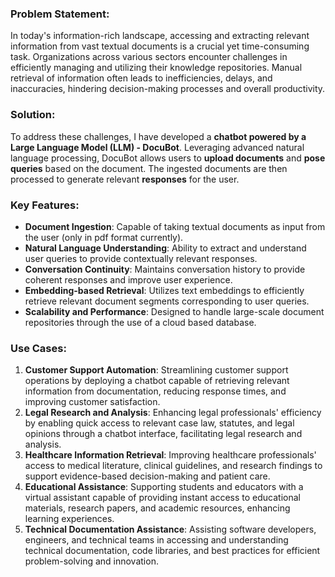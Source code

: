 ### **Problem Statement:**

In today's information-rich landscape, accessing and extracting relevant information from vast textual documents is a crucial yet time-consuming task. Organizations across various sectors encounter challenges in efficiently managing and utilizing their knowledge repositories. Manual retrieval of information often leads to inefficiencies, delays, and inaccuracies, hindering decision-making processes and overall productivity.

### **Solution:**

To address these challenges, I have developed a **chatbot powered by a Large Language Model (LLM) - DocuBot**. Leveraging advanced natural language processing, DocuBot allows users to **upload documents** and **pose queries** based on the document. The ingested documents are then processed to generate relevant **responses** for the user. 

### **Key Features:**

- **Document Ingestion**: Capable of taking textual documents as input from the user (only in pdf format currently).
- **Natural Language Understanding**: Ability to extract and understand user queries to provide contextually relevant responses.
- **Conversation Continuity**: Maintains conversation history to provide coherent responses and improve user experience.
- **Embedding-based Retrieval**: Utilizes text embeddings to efficiently retrieve relevant document segments corresponding to user queries.
- **Scalability and Performance**: Designed to handle large-scale document repositories through the use of a cloud based database.

### **Use Cases:**

1. **Customer Support Automation**: Streamlining customer support operations by deploying a chatbot capable of retrieving relevant information from documentation, reducing response times, and improving customer satisfaction.
2. **Legal Research and Analysis**: Enhancing legal professionals' efficiency by enabling quick access to relevant case law, statutes, and legal opinions through a chatbot interface, facilitating legal research and analysis.
3. **Healthcare Information Retrieval**: Improving healthcare professionals' access to medical literature, clinical guidelines, and research findings to support evidence-based decision-making and patient care.
4. **Educational Assistance**: Supporting students and educators with a virtual assistant capable of providing instant access to educational materials, research papers, and academic resources, enhancing learning experiences.
5. **Technical Documentation Assistance**: Assisting software developers, engineers, and technical teams in accessing and understanding technical documentation, code libraries, and best practices for efficient problem-solving and innovation.
